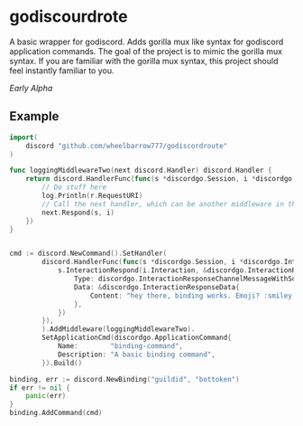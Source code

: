 # godiscourdrote

A basic wrapper for godiscord. Adds gorilla mux like syntax for godiscord application commands. The goal of the project is to mimic the gorilla mux syntax. If you are familiar with the gorilla mux syntax, this project should feel instantly familiar to you.

*Early Alpha*

## Example

```go
import(
    discord "github.com/wheelbarrow777/godiscordroute"
)

func loggingMiddlewareTwo(next discord.Handler) discord.Handler {
	return discord.HandlerFunc(func(s *discordgo.Session, i *discordgo.InteractionCreate) {
        // Do stuff here
        log.Println(r.RequestURI)
        // Call the next handler, which can be another middleware in the cain, or the final handler.
		next.Respond(s, i)
	})
}


cmd := discord.NewCommand().SetHandler(
		discord.HandlerFunc(func(s *discordgo.Session, i *discordgo.InteractionCreate) {
			s.InteractionRespond(i.Interaction, &discordgo.InteractionResponse{
				Type: discordgo.InteractionResponseChannelMessageWithSource,
				Data: &discordgo.InteractionResponseData{
					Content: "hey there, binding works. Emoji? :smiley:",
				},
			})
		}),
	    ).AddMiddleware(loggingMiddlewareTwo).
		SetApplicationCmd(discordgo.ApplicationCommand{
			Name:        "binding-command",
			Description: "A basic binding command",
		}).Build()

binding, err := discord.NewBinding("guildid", "bottoken")
if err != nil {
    panic(err)
}
binding.AddCommand(cmd)
```
